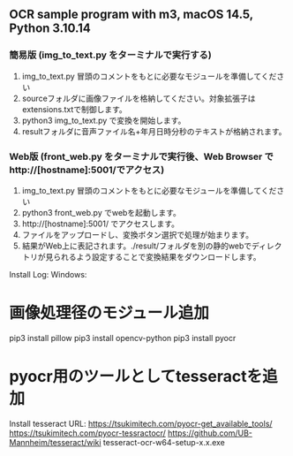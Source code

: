 ## OCR sample program with m3, macOS 14.5, Python 3.10.14

### 簡易版 (img_to_text.py をターミナルで実行する)

1. img_to_text.py 冒頭のコメントをもとに必要なモジュールを準備してください
2. sourceフォルダに画像ファイルを格納してください。対象拡張子はextensions.txtで制御します。
3. python3 img_to_text.py
   で変換を開始します。
4. resultフォルダに音声ファイル名+年月日時分秒のテキストが格納されます。

### Web版 (front_web.py をターミナルで実行後、Web Browser で http://[hostname]:5001/でアクセス)

1. img_to_text.py 冒頭のコメントをもとに必要なモジュールを準備してください
2. python3 front_web.py でwebを起動します。
3. http://[hostname]:5001/ でアクセスします。
4. ファイルをアップロードし、変換ボタン選択で処理が始まります。
5. 結果がWeb上に表記されます。./result/フォルダを別の静的webでディレクトリが見られるよう設定することで変換結果をダウンロードします。

Install Log:
Windows:
  # 画像処理径のモジュール追加
  pip3 install pillow 
  pip3 install opencv-python
  pip3 install pyocr
  # pyocr用のツールとしてtesseractを追加
  Install tesseract
    URL:
      https://tsukimitech.com/pyocr-get_available_tools/
      https://tsukimitech.com/pyocr-tessractocr/
        https://github.com/UB-Mannheim/tesseract/wiki
          tesseract-ocr-w64-setup-x.x.exe
